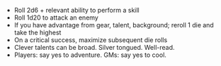 - Roll 2d6 + relevant ability to perform a skill
- Roll 1d20 to attack an enemy
- If you have advantage from gear, talent, background; reroll 1 die and take the highest
- On a critical success, maximize subsequent die rolls
- Clever talents can be broad. Silver tongued. Well-read.
- Players: say yes to adventure. GMs: say yes to cool.
